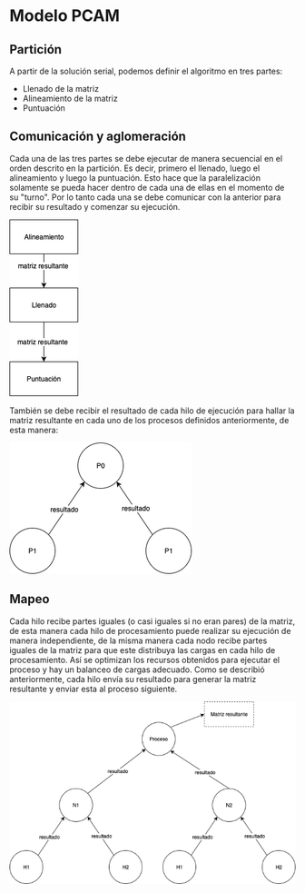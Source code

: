 # Modelo PCAM

## Partición

A partir de la solución serial, podemos definir el algoritmo en tres partes:

- Llenado de la matriz
- Alineamiento de la matriz
- Puntuación

## Comunicación y aglomeración

Cada una de las tres partes se debe ejecutar de manera secuencial en el orden descrito en la partición. Es decir, primero el llenado, luego el alineamiento y luego la puntuación. Esto hace que la paralelización solamente se pueda hacer dentro de cada una de ellas en el momento de su "turno". 
Por lo tanto cada una se debe comunicar con la anterior para recibir su resultado y comenzar su ejecución. 

![Aglomeración](pcam-2.png)

También se debe recibir el resultado de cada hilo de ejecución para hallar la matriz resultante en cada uno de los procesos definidos anteriormente, de esta manera:

![Comunicación](pcam-3.png)


## Mapeo

Cada hilo recibe partes iguales (o casi iguales si no eran pares) de la matriz, de esta manera cada hilo de procesamiento puede realizar su ejecución de manera independiente, de la misma manera cada nodo recibe partes iguales de la matriz para que este distribuya las cargas en cada hilo de procesamiento. Así se optimizan los recursos obtenidos para ejecutar el proceso y hay un balanceo de cargas adecuado. Como se describió anteriormente, cada hilo envía su resultado para generar la matriz resultante y enviar esta al proceso siguiente.


![Modelo](pcam-4.png)
